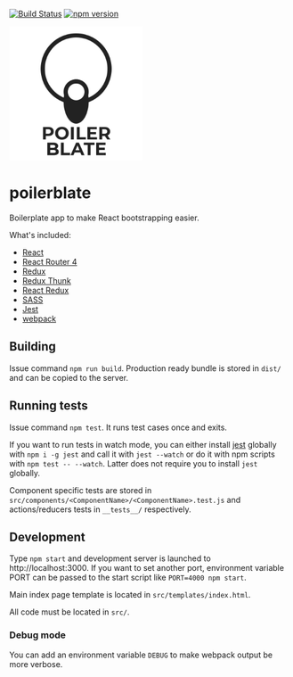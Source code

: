 [![Build Status](https://travis-ci.org/poilerblate/poilerblate.svg?branch=master)](https://travis-ci.org/poilerblate/poilerblate) [![npm version](https://badge.fury.io/js/poilerblate.svg)](https://www.npmjs.com/package/poilerblate)

<img src="logo.png" style="width: 240px">

# poilerblate

Boilerplate app to make React bootstrapping easier.

What's included:

- [React](https://github.com/facebook/react)
- [React Router 4](https://reacttraining.com/react-router/)
- [Redux](http://redux.js.org/)
- [Redux Thunk](https://github.com/gaearon/redux-thunk)
- [React Redux](https://github.com/reactjs/react-redux)
- [SASS](http://sass-lang.com/)
- [Jest](https://facebook.github.io/jest/)
- [webpack](https://webpack.js.org/)

## Building

Issue command `npm run build`. Production ready bundle is stored in `dist/` and can be copied to the server.

## Running tests

Issue command `npm test`. It runs test cases once and exits.

If you want to run tests in watch mode, you can either install [jest](https://facebook.github.io/jest/) globally with `npm i -g jest` and call it with `jest --watch` or do it with npm scripts with `npm test -- --watch`. Latter does not require you to install `jest` globally.

Component specific tests are stored in `src/components/<ComponentName>/<ComponentName>.test.js` and actions/reducers tests in `__tests__/` respectively.

## Development

Type `npm start` and development server is launched to http://localhost:3000. If you want to set another port, environment variable PORT can be passed to the start script like `PORT=4000 npm start`.

Main index page template is located in `src/templates/index.html`.

All code must be located in `src/`.

### Debug mode

You can add an environment variable `DEBUG` to make webpack output be more verbose.
